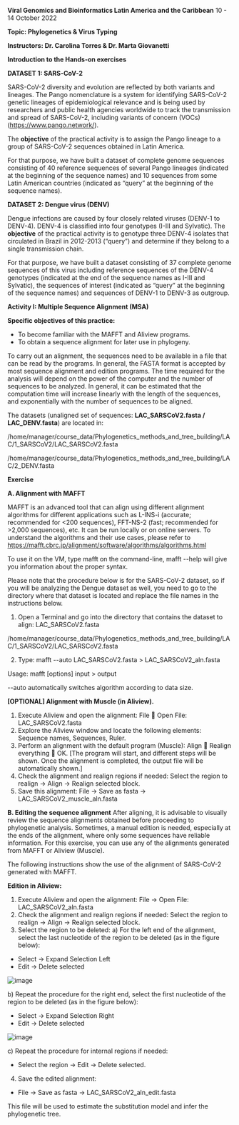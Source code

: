 **Viral Genomics and Bioinformatics Latin America and the Caribbean**
10 - 14 October 2022

**Topic: Phylogenetics & Virus Typing**

**Instructors: Dr. Carolina Torres & Dr. Marta Giovanetti**


**Introduction to the Hands-on exercises**


**DATASET 1: SARS-CoV-2**

SARS-CoV-2 diversity and evolution are reflected by both variants and lineages. The Pango nomenclature is a system for identifying SARS-CoV-2 genetic lineages of epidemiological relevance and is being used by researchers and public health agencies worldwide to track the transmission and spread of SARS-CoV-2, including variants of concern (VOCs) (https://www.pango.network/).

The **objective** of the practical activity is to assign the Pango lineage to a group of SARS-CoV-2 sequences obtained in Latin America.

For that purpose, we have built a dataset of complete genome sequences consisting of 40 reference sequences of several Pango lineages (indicated at the beginning of the sequence names) and 10 sequences from some Latin American countries (indicated as “query” at the beginning of the sequence names).


**DATASET 2: Dengue virus (DENV)**

Dengue infections are caused by four closely related viruses (DENV-1 to DENV-4). DENV-4 is classified into four genotypes (I-III and Sylvatic).
The **objective** of the practical activity is to genotype three DENV-4 isolates that circulated in Brazil in 2012-2013 (“query”) and determine if they belong to a single transmission chain. 

For that purpose, we have built a dataset consisting of 37 complete genome sequences of this virus including reference sequences of the DENV-4 genotypes (indicated at the end of the sequence names as I-III and Sylvatic), the sequences of interest (indicated as “query” at the beginning of the sequence names) and sequences of DENV-1 to DENV-3 as outgroup.



**Activity I: Multiple Sequence Alignment (MSA)**

**Specific objectives of this practice:**

- To become familiar with the MAFFT and Aliview programs.
- To obtain a sequence alignment for later use in phylogeny.

To carry out an alignment, the sequences need to be available in a file that can be read by the programs. In general, the FASTA format is accepted by most sequence alignment and edition programs. The time required for the analysis will depend on the power of the computer and the number of sequences to be analyzed. In general, it can be estimated that the computation time will increase linearly with the length of the sequences, and exponentially with the number of sequences to be aligned.

The datasets (unaligned set of sequences: **LAC_SARSCoV2.fasta / LAC_DENV.fasta**) are located in:

/home/manager/course_data/Phylogenetics_methods_and_tree_building/LAC/1_SARSCoV2/LAC_SARSCoV2.fasta

/home/manager/course_data/Phylogenetics_methods_and_tree_building/LAC/2_DENV.fasta


**Exercise**

**A.	Alignment with MAFFT**

MAFFT is an advanced tool that can align using different alignment algorithms for different applications such as L-INS-i (accurate; recommended for <200 sequences), FFT-NS-2 (fast; recommended for >2,000 sequences), etc. It can be run locally or on online servers. To understand the algorithms and their use cases, please refer to https://mafft.cbrc.jp/alignment/software/algorithms/algorithms.html

To use it on the VM, type mafft on the command-line, mafft --help will give you information about the proper syntax. 

Please note that the procedure below is for the SARS-CoV-2 dataset, so if you will be analyzing the Dengue dataset as well, you need to go to the directory where that dataset is located and replace the file names in the instructions below.


1. Open a Terminal and go into the directory	that contains the dataset to align: LAC_SARSCoV2.fasta

/home/manager/course_data/Phylogenetics_methods_and_tree_building/LAC/1_SARSCoV2/LAC_SARSCoV2.fasta

2. Type: mafft --auto LAC_SARSCoV2.fasta > LAC_SARSCoV2_aln.fasta

Usage:
mafft [options] input > output

--auto  automatically switches algorithm according to data size.


**[OPTIONAL] Alignment with Muscle (in Aliview).**

1. Execute Aliview and open the alignment: File  Open File: LAC_SARSCoV2.fasta
3. Explore the Aliview window and locate the following elements: Sequence names, Sequences, Ruler.
4. Perform an alignment with the default program (Muscle): Align  Realign everything  OK.
[The program will start, and different steps will be shown. Once the alignment is completed, the output file will be automatically shown.]
4. Check the alignment and realign regions if needed: 
Select the region to realign -> Align -> Realign selected block.
5. Save this alignment: File -> Save as fasta -> LAC_SARSCoV2_muscle_aln.fasta

**B.	Editing the sequence alignment**
After aligning, it is advisable to visually review the sequence alignments obtained before proceeding to phylogenetic analysis. Sometimes, a manual edition is needed, especially at the ends of the alignment, where only some sequences have reliable information. For this exercise, you can use any of the alignments generated from MAFFT or Aliview (Muscle). 

The following instructions show the use of the alignment of SARS-CoV-2 generated with MAFFT.

**Edition in Aliview:**

1. Execute Aliview and open the alignment: File -> Open File: LAC_SARSCoV2_aln.fasta
2. Check the alignment and realign regions if needed: 
Select the region to realign -> Align -> Realign selected block.
3. Select the region to be deleted:
a) For the left end of the alignment, select the last nucleotide of the region to be deleted (as in the figure below):
 
- Select -> Expand Selection Left 
- Edit -> Delete selected

![image](https://user-images.githubusercontent.com/64616141/191759035-0462d641-70ce-4e6f-9a56-398ed8951931.png)


b) Repeat the procedure for the right end, select the first nucleotide of the region to be deleted (as in the figure below):
- Select -> Expand Selection Right
- Edit -> Delete selected
 
 ![image](https://user-images.githubusercontent.com/64616141/191759156-904fe580-5697-4394-b6da-35cc6efb3008.png)


c) Repeat the procedure for internal regions if needed:
- Select the region -> Edit -> Delete selected.

4. Save the edited alignment:
-	File -> Save as fasta -> LAC_SARSCoV2_aln_edit.fasta

This file will be used to estimate the substitution model and infer the phylogenetic tree.

